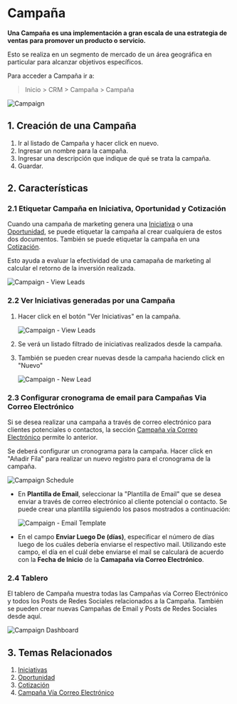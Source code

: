 <!-- add-breadcrumbs -->
# Campaña

**Una Campaña es una implementación a gran escala de una estrategia de ventas para promover un producto o servicio.**

Esto se realiza en un segmento de mercado de un área geográfica en particular para alcanzar objetivos específicos. 

Para acceder a Campaña ir a:
> Inicio > CRM > Campaña > Campaña

<img class="screenshot" alt="Campaign" src="{{docs_base_url}}/assets/img/crm/campaign.png">

## 1. Creación de una Campaña
1. Ir al listado de Campaña y hacer click en nuevo.
2. Ingresar un nombre para la campaña. 
3. Ingresar una descripción que indique de qué se trata la campaña. 
4. Guardar.

## 2. Características

### 2.1 Etiquetar Campaña en Iniciativa, Oportunidad y Cotización

Cuando una campaña de marketing genera una [Iniciativa](/docs/user/manual/es/CRM/lead) o una [Oportunidad](/docs/user/manual/es/CRM/opportunity), se puede etiquetar la campaña al crear cualquiera de estos dos documentos. También se puede etiquetar la campaña en una [Cotización](/docs/user/manual/es/selling/quotation).

Esto ayuda a evaluar la efectividad de una camapaña de marketing al calcular el retorno de la inversión realizada.

<img class="screenshot" alt="Campaign - View Leads" src="{{docs_base_url}}/assets/img/crm/campaign-in-lead.gif">


### 2.2 Ver Iniciativas generadas por una Campaña 

1. Hacer click en el botón "Ver Iniciativas" en la campaña.

     <img class="screenshot" alt="Campaign - View Leads" src="{{docs_base_url}}/assets/img/crm/campaign-view-leads.png">

2. Se verá un listado filtrado de iniciativas realizados desde la campaña. 
3. También se pueden crear nuevas desde la campaña haciendo click en "Nuevo"

     <img class="screenshot" alt="Campaign - New Lead" src="{{docs_base_url}}/assets/img/crm/campaign-new-lead.png">

### 2.3 Configurar cronograma de email para Campañas Via Correo Electrónico

Si se desea realizar una campaña a través de correo electrónico para clientes potenciales o contactos, la sección [Campaña vía Correo Electrónico](/docs/user/manual/en/CRM/email-campaign) permite lo anterior.

Se deberá configurar un cronograma para la campaña. Hacer click en "Añadir Fila" para realizar un nuevo registro para el cronograma de la campaña. 

<img class="screenshot" alt="Campaign Schedule" src="{{docs_base_url}}/assets/img/crm/campaign-email-schedule.png">

-  En **Plantilla de Email**, seleccionar la "Plantilla de Email" que se desea enviar a través de correo electrónico al cliente potencial o contacto. Se puede crear una plantilla siguiendo los pasos mostrados a continuación:  

     <img class="screenshot" alt="Campaign - Email Template" src="{{docs_base_url}}/assets/img/crm/email-template.png">

-  En el campo **Enviar Luego De (días)**, especificar el número de días luego de los cuáles debería enviarse el respectivo mail. Utilizando este campo, el día en el cuál debe enviarse el mail se calculará de acuerdo con la **Fecha de Inicio** de la **Camapaña vía Correo Electrónico**.

### 2.4 Tablero

El tablero de Campaña muestra todas las Campañas vía Correo Electrónico y todos los Posts de Redes Sociales relacionados a la Campaña. También se pueden crear nuevas Campañas de Email y Posts de Redes Sociales desde aquí. 

<img class="screenshot" alt="Campaign Dashboard" src="{{docs_base_url}}/assets/img/crm/email-campaigns-from-dash.png">


## 3. Temas Relacionados
1. [Iniciativas](/docs/user/manual/es/CRM/lead)
1. [Oportunidad](/docs/user/manual/es/CRM/opportunity)
1. [Cotización](/docs/user/manual/es/selling/quotation)
1. [Campaña Vía Correo Electrónico](/docs/user/manual/es/CRM/email-campaign)
